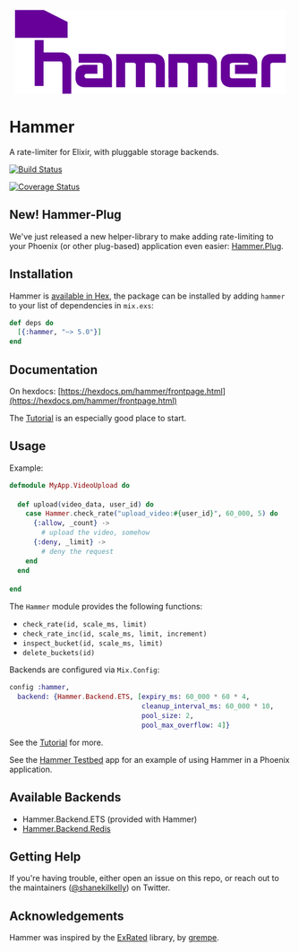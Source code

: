 <p align="center"><img src="logo/horizontal.png" alt="hammer" height="150px"></p>

# Hammer

A rate-limiter for Elixir, with pluggable storage backends.

[![Build Status](https://travis-ci.org/ExHammer/hammer.svg?branch=master)](https://travis-ci.org/ExHammer/hammer)

[![Coverage Status](https://coveralls.io/repos/github/ExHammer/hammer/badge.svg?branch=master)](https://coveralls.io/github/ExHammer/hammer?branch=master)

## New! Hammer-Plug

We've just released a new helper-library to make adding rate-limiting to your Phoenix
(or other plug-based) application even easier: [Hammer.Plug](https://github.com/ExHammer/hammer-plug).



## Installation

Hammer is [available in Hex](https://hex.pm/packages/hammer), the package can be installed
by adding `hammer` to your list of dependencies in `mix.exs`:

```elixir
def deps do
  [{:hammer, "~> 5.0"}]
end
```


## Documentation

On hexdocs: [https://hexdocs.pm/hammer/frontpage.html](https://hexdocs.pm/hammer/frontpage.html)

The [Tutorial](https://hexdocs.pm/hammer/tutorial.html) is an especially good place to start.


## Usage

Example:

```elixir
defmodule MyApp.VideoUpload do

  def upload(video_data, user_id) do
    case Hammer.check_rate("upload_video:#{user_id}", 60_000, 5) do
      {:allow, _count} ->
        # upload the video, somehow
      {:deny, _limit} ->
        # deny the request
    end
  end

end
```

The `Hammer` module provides the following functions:

- `check_rate(id, scale_ms, limit)`
- `check_rate_inc(id, scale_ms, limit, increment)`
- `inspect_bucket(id, scale_ms, limit)`
- `delete_buckets(id)`

Backends are configured via `Mix.Config`:

```elixir
config :hammer,
  backend: {Hammer.Backend.ETS, [expiry_ms: 60_000 * 60 * 4,
                                 cleanup_interval_ms: 60_000 * 10,
                                 pool_size: 2,
                                 pool_max_overflow: 4]}
```


See the [Tutorial](https://hexdocs.pm/hammer/tutorial.html) for more.

See the [Hammer Testbed](https://github.com/ExHammer/hammer-testbed) app for an example of
using Hammer in a Phoenix application.


## Available Backends

- Hammer.Backend.ETS (provided with Hammer)
- [Hammer.Backend.Redis](https://github.com/ExHammer/hammer-backend-redis)

## Getting Help

If you're having trouble, either open an issue on this repo, or reach out to the maintainers ([@shanekilkelly](https://twitter.com/shanekilkelly)) on Twitter.


## Acknowledgements

Hammer was inspired by the [ExRated](https://github.com/grempe/ex_rated) library, by [grempe](https://github.com/grempe).
